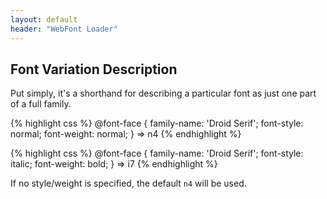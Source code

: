 ```yaml
---
layout: default
header: "WebFont Loader"
---
```


Font Variation Description
--------------------------

Put simply, it's a shorthand for describing a particular font as just one part
of a full family.

{% highlight css %}
@font-face {
  family-name: 'Droid Serif';
  font-style: normal;
  font-weight: normal;
}
=> n4
{% endhighlight %}

{% highlight css %}
@font-face {
  family-name: 'Droid Serif';
  font-style: italic;
  font-weight: bold;
}
=> i7
{% endhighlight %}

If no style/weight is specified, the default `n4` will be used.